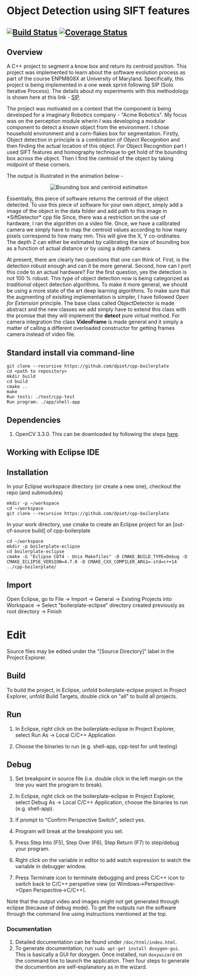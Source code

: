 # Object Detection using SIFT features
[![Build Status](https://travis-ci.org/rishabh1b/808XMidtermProject.svg?branch=master)](https://travis-ci.org/rishabh1b/808XMidtermProject)
[![Coverage Status](https://coveralls.io/repos/github/rishabh1b/808XMidtermProject/badge.svg?branch=master)](https://coveralls.io/github/rishabh1b/808XMidtermProject?branch=master)
---

## Overview

A C++ project to segment a know box and return its centroid position. This project was implemented to learn about the software evolution process as part of the course ENPM808X at University of Maryland. Specifically, this project is being implemented in a one week sprint following SIP (Solo Iterative Process). The details about my experiments with this methodology is shown here at this link - 
[SIP](https://docs.google.com/spreadsheets/d/1hU2-KZ__otXOmWfRZpa-UvZP8Up15Qzi-F7m8GVSgRQ/edit?usp=sharing).

The project was motivated on a context that the component is being developed for a imaginary Robotics company - "Acme Robotics". My focus was on the perception module wherin I was developing a modular component to detect a *known* object from the environment. I chose household environment and a corn-flakes box for segmentation. Firstly, Object detection in principle is a combination of *Object Recognition* and then finding the actual location of this object. For Object Recognition part I used SIFT features and homography technique to get hold of the bounding box across the object. Then I find the centroid of the object by taking midpoint of these corners. 

The output is illustrated in the animation below - 
<p align="center">
  <img src="https://github.com/rishabh1b/808XMidtermProject/blob/master/results/output.gif?raw=true" alt="Bounding box and centroid estimation"/>
</p>
Essentially, this piece of software returns the centroid of the object detected. To use this piece of software for your own object, simply add a image of the object in the data folder and add path to this image in *SiftDetector* cpp file
Since, there was a restriction on the use of hardware, I ran the algorithm on a video file. Once, we have a calibrated camera we simply have to map the centroid values according to how many pixels correspond to how many mm. This will give the X, Y co-ordinates. The depth Z can either be estimated by calibrating the size of bounding box as a function of actual distance or by using a depth camera. 

At present, there are clearly two questions that one can think of. First, is the detection robust enough and can it be more general. Second, how can I port this code to an actual hardware? For the first question, yes the detection is not 100 % robust. This type of object detection now is being categorized as *traditional* object detection algorithms. To make it more general, we should be using a more state of the art deep learning algorithms. To make sure that the augmenting of exisiting implementation is simpler, I have followed 
*Open for Extension* principle. The base class called ObjectDetector is made abstract and the new classes we add simply have to extend this class with the promise that they will implement the **detect** pure virtual method. For camera integration the class **VideoFrame** is made general and it simply a matter of calling a different overloaded constructor for getting frames camera instead of video file.

## Standard install via command-line
```
git clone --recursive https://github.com/dpiet/cpp-boilerplate
cd <path to repository>
mkdir build
cd build
cmake ..
make
Run tests: ./test/cpp-test
Run program: ./app/shell-app
```

## Dependencies
1. OpenCV 3.3.0. This can be downloaded by following the steps [here](https://www.learnopencv.com/install-opencv3-on-ubuntu/).

## Working with Eclipse IDE ##

## Installation

In your Eclipse workspace directory (or create a new one), checkout the repo (and submodules)
```
mkdir -p ~/workspace
cd ~/workspace
git clone --recursive https://github.com/dpiet/cpp-boilerplate
```

In your work directory, use cmake to create an Eclipse project for an [out-of-source build] of cpp-boilerplate

```
cd ~/workspace
mkdir -p boilerplate-eclipse
cd boilerplate-eclipse
cmake -G "Eclipse CDT4 - Unix Makefiles" -D CMAKE_BUILD_TYPE=Debug -D CMAKE_ECLIPSE_VERSION=4.7.0 -D CMAKE_CXX_COMPILER_ARG1=-std=c++14 ../cpp-boilerplate/
```

## Import

Open Eclipse, go to File -> Import -> General -> Existing Projects into Workspace -> 
Select "boilerplate-eclipse" directory created previously as root directory -> Finish

# Edit

Source files may be edited under the "[Source Directory]" label in the Project Explorer.


## Build

To build the project, in Eclipse, unfold boilerplate-eclipse project in Project Explorer,
unfold Build Targets, double click on "all" to build all projects.

## Run

1. In Eclipse, right click on the boilerplate-eclipse in Project Explorer,
select Run As -> Local C/C++ Application

2. Choose the binaries to run (e.g. shell-app, cpp-test for unit testing)


## Debug


1. Set breakpoint in source file (i.e. double click in the left margin on the line you want 
the program to break).

2. In Eclipse, right click on the boilerplate-eclipse in Project Explorer, select Debug As -> 
Local C/C++ Application, choose the binaries to run (e.g. shell-app).

3. If prompt to "Confirm Perspective Switch", select yes.

4. Program will break at the breakpoint you set.

5. Press Step Into (F5), Step Over (F6), Step Return (F7) to step/debug your program.

6. Right click on the variable in editor to add watch expression to watch the variable in 
debugger window.

7. Press Terminate icon to terminate debugging and press C/C++ icon to switch back to C/C++ 
perspetive view (or Windows->Perspective->Open Perspective->C/C++).

Note that the output video and images might not get generated through eclipse (because of debug mode). To get the outputs run the software through the command line using instructions mentioned at the top.

### Documentation
1. Detailed documentation can be found under ```/doc/html/index.html```. 
2. To generate documentation, run ```sudo apt-get install doxygen-gui```. This is basically a GUI for doxygen. Once installed, run 
```doxywizard``` on the command line to launch the application. Then four steps to generate the documention are self-explanatory as in the wizard.
